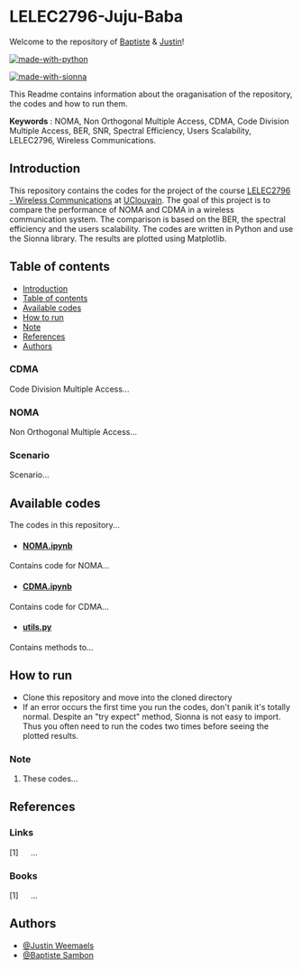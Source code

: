 # LELEC2796-Juju-Baba

Welcome to the repository of  [Baptiste](https://github.com/BaptisteSambon)  & [Justin](https://github.com/Just1Wmls)!

[![made-with-python](https://img.shields.io/badge/python-%2314354C.svg?&style=for-the-badge&logo=python&logoColor=white)](https://www.youtube.com/watch?v=dQw4w9WgXcQ)

[![made-with-sionna](https://img.shields.io/badge/Sionna_library-orange)](https://nvlabs.github.io/sionna/)

This Readme contains information about the oraganisation of the repository, the codes and how to run them.

**Keywords** : NOMA, Non Orthogonal Multiple Access, CDMA, Code Division Multiple Access, BER, SNR, Spectral Efficiency, Users Scalability, LELEC2796, Wireless Communications. 

## Introduction

This repository contains the codes for the project of the course [LELEC2796 - Wireless Communications](https://uclouvain.be/en-cours-2023-lelec2796) at [UClouvain](https://uclouvain.be/fr/index.html). The goal of this project is to compare the performance of NOMA and CDMA in a wireless communication system. The comparison is based on the BER, the spectral efficiency and the users scalability. The codes are written in Python and use the Sionna library. The results are plotted using Matplotlib.

## Table of contents

- [Introduction](#introduction)
- [Table of contents](#table-of-contents)
- [Available codes](#available-codes)
- [How to run](#how-to-run)
- [Note](#note)
- [References](#references)
- [Authors](#authors)


### CDMA
Code Division Multiple Access...

### NOMA
Non Orthogonal Multiple Access...

### Scenario
Scenario...


## Available codes

The codes in this repository...

- #### [NOMA.ipynb](./NOMA.ipynb)
Contains code for NOMA...

- #### [CDMA.ipynb](./CDMA.ipynb)
Contains code for CDMA...

- #### [utils.py](./utils.py)
Contains methods to...


## How to run

- Clone this repository and move into the cloned directory
- If an error occurs the first time you run the codes, don't panik it's totally normal. Despite an "try expect" method, Sionna is not easy to import. Thus you often need to run the codes two times before seeing the plotted results.


### Note

1. These codes...

## References

### Links

[1] &emsp; ...

### Books

[1] &emsp; ...

## Authors
- [@Justin Weemaels](https://github.com/Just1Wmls)
- [@Baptiste Sambon](https://github.com/BaptisteSambon) 